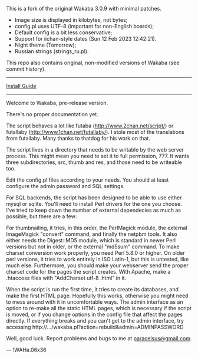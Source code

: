 This is a fork of the original Wakaba 3.0.9 with minimal patches.

* Image size is displayed in kilobytes, not bytes;
* config.pl uses UTF-8 (important for non-English boards);
* Default config is a bit less conservative;
* Support for iichan-style dates (Sun 12 Feb 2023 12:42:21).
* Night theme (Tomorrow);
* Russian strings (strings_ru.pl).

This repo also contains original, non-modified versions of Wakaba (see commit history).

<hr />

[Install Guide](https://some1suspicious.github.io/wakaba-original/install_guide.html)

<hr />

Welcome to Wakaba, pre-release version.

There's no proper documentation yet.

The script behaves a lot like futaba (http://www.2chan.net/script/) or 
futallaby (http://www.1chan.net/futallaby/). I stole most of the
translations from futallaby. Many thanks to thatdog for his work on that.

The script lives in a directory that needs to be writable by the web
server process. This might mean you need to set it to full permission,
777. It wants three subdirectories, src, thumb and res, and those need
to be writeable too.

Edit the config.pl files according to your needs. You should at least
configure the admin password and SQL settings.

For SQL backends, the script has been designed to be able to use either
mysql or sqlite. You'll need to install Perl drivers for the one you
choose. I've tried to keep down the number of external dependecies as
much as possible, but there are a few:

For thumbnailing, it tries, in this order, the PerlMagick module, the
external ImageMagick "convert" command, and finally the netpbm tools.
It also either needs the Digest::MD5 module, which is standard in
newer Perl versions but not in older, or the external "md5sum"
command. To make charset conversion work properly, you need Perl 5.8.0
or higher. On older perl versions, it tries to work entirely in ISO
Latin-1, but this is untested, like much else. Furthermore, you
should make your webserver send the proper charset code for the
pages the script creates. With Apache, make a .htaccess files with
"AddCharset utf-8 .html" in it.

When the script is run the first time, it tries to create its
databases, and make the first HTML page. Hopefully this works,
otherwise you might need to mess around with it in uncomfortable ways.
The admin interface as an option to re-make all the static HTML pages,
which is necessary if the script is moved, or if you change options in
the config file that affect the pages directly. If everything breaks
and you can't get to the admin interface, try accessing
http://.../wakaba.pl?action=rebuild&admin=ADMINPASSWORD

Well, good luck. Report problems and bugs to me at paracelsus@gmail.com.

— !WAHa.06x36
